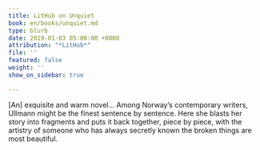```yaml
---
title: LitHub on Unquiet
book: en/books/unquiet.md
type: blurb
date: 2019-01-03 05:00:00 +0000
attribution: "*LitHub*"
file: ''
featured: false
weight: ''
show_on_sidebar: true

---
```

\[An\] exquisite and warm novel... Among Norway’s contemporary writers, Ullmann might be the finest sentence by sentence. Here she blasts her story into fragments and puts it back together, piece by piece, with the artistry of someone who has always secretly known the broken things are most beautiful.